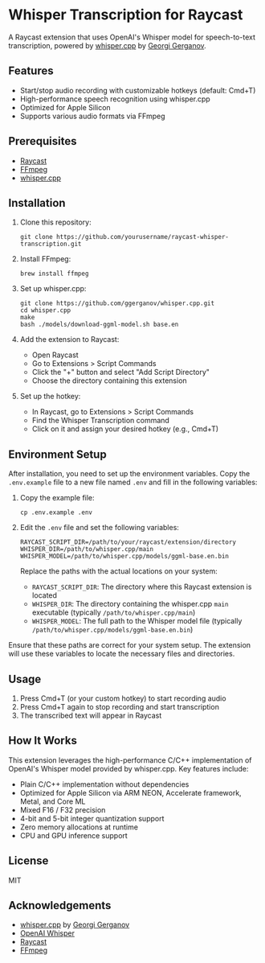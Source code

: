 # Whisper Transcription for Raycast

A Raycast extension that uses OpenAI's Whisper model for speech-to-text transcription, powered by [whisper.cpp](https://github.com/ggerganov/whisper.cpp) by [Georgi Gerganov](https://x.com/ggerganov).

## Features

- Start/stop audio recording with customizable hotkeys (default: Cmd+T)
- High-performance speech recognition using whisper.cpp
- Optimized for Apple Silicon
- Supports various audio formats via FFmpeg

## Prerequisites

- [Raycast](https://www.raycast.com/)
- [FFmpeg](https://ffmpeg.org/)
- [whisper.cpp](https://github.com/ggerganov/whisper.cpp)

## Installation

1. Clone this repository:

   ```
   git clone https://github.com/yourusername/raycast-whisper-transcription.git
   ```

2. Install FFmpeg:

   ```
   brew install ffmpeg
   ```

3. Set up whisper.cpp:

   ```
   git clone https://github.com/ggerganov/whisper.cpp.git
   cd whisper.cpp
   make
   bash ./models/download-ggml-model.sh base.en
   ```

4. Add the extension to Raycast:

   - Open Raycast
   - Go to Extensions > Script Commands
   - Click the "+" button and select "Add Script Directory"
   - Choose the directory containing this extension

5. Set up the hotkey:
   - In Raycast, go to Extensions > Script Commands
   - Find the Whisper Transcription command
   - Click on it and assign your desired hotkey (e.g., Cmd+T)

## Environment Setup

After installation, you need to set up the environment variables. Copy the `.env.example` file to a new file named `.env` and fill in the following variables:

1. Copy the example file:

   ```
   cp .env.example .env
   ```

2. Edit the `.env` file and set the following variables:

   ```
   RAYCAST_SCRIPT_DIR=/path/to/your/raycast/extension/directory
   WHISPER_DIR=/path/to/whisper.cpp/main
   WHISPER_MODEL=/path/to/whisper.cpp/models/ggml-base.en.bin
   ```

   Replace the paths with the actual locations on your system:

   - `RAYCAST_SCRIPT_DIR`: The directory where this Raycast extension is located
   - `WHISPER_DIR`: The directory containing the whisper.cpp `main` executable (typically `/path/to/whisper.cpp/main`)
   - `WHISPER_MODEL`: The full path to the Whisper model file (typically `/path/to/whisper.cpp/models/ggml-base.en.bin`)

Ensure that these paths are correct for your system setup. The extension will use these variables to locate the necessary files and directories.

## Usage

1. Press Cmd+T (or your custom hotkey) to start recording audio
2. Press Cmd+T again to stop recording and start transcription
3. The transcribed text will appear in Raycast

## How It Works

This extension leverages the high-performance C/C++ implementation of OpenAI's Whisper model provided by whisper.cpp. Key features include:

- Plain C/C++ implementation without dependencies
- Optimized for Apple Silicon via ARM NEON, Accelerate framework, Metal, and Core ML
- Mixed F16 / F32 precision
- 4-bit and 5-bit integer quantization support
- Zero memory allocations at runtime
- CPU and GPU inference support

## License

MIT

## Acknowledgements

- [whisper.cpp](https://github.com/ggerganov/whisper.cpp) by [Georgi Gerganov](https://x.com/ggerganov)
- [OpenAI Whisper](https://github.com/openai/whisper)
- [Raycast](https://www.raycast.com/)
- [FFmpeg](https://ffmpeg.org/)
